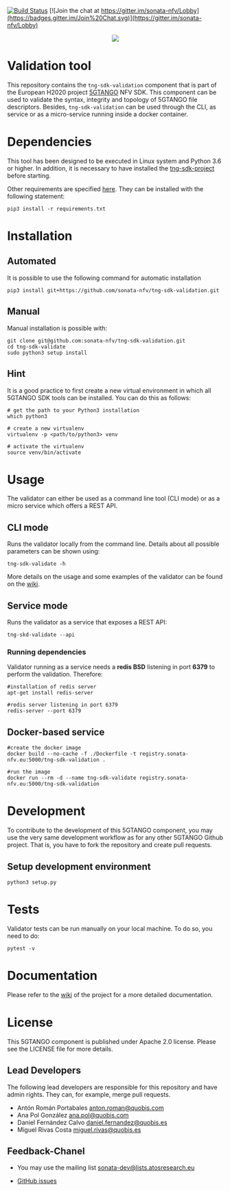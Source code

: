 [![Build Status](https://jenkins.sonata-nfv.eu/buildStatus/icon?job=tng-sdk-validation/master)](https://jenkins.sonata-nfv.eu/job/tng-sdk-validation/master)
[![Join the chat at https://gitter.im/sonata-nfv/Lobby](https://badges.gitter.im/Join%20Chat.svg)](https://gitter.im/sonata-nfv/Lobby)

<p align="center"><img src="https://github.com/sonata-nfv/tng-sdk-validation/wiki/images/sonata-5gtango-logo-500px.png" /></p>


# Validation tool

This repository contains the `tng-sdk-validation` component that is part of the European H2020 project [5GTANGO](http://www.5gtango.eu) NFV SDK. This component can be used to validate the syntax, integrity and topology of 5GTANGO file descriptors. Besides, `tng-sdk-validation` can be used through the CLI, as service  or as a micro-service running inside a docker container.

# Dependencies

This tool has been designed to be executed in Linux system and Python 3.6 or higher. In addition, it is necessary to have installed the [tng-sdk-project](https://github.com/sonata-nfv/tng-sdk-project) before starting.

Other requirements are specified [here](https://github.com/sonata-nfv/tng-sdk-validation/blob/master/requirements.txt). They can be installed with the following statement:

```
pip3 install -r requirements.txt
```

# Installation
## Automated

It is possible to use the following command for automatic installation

```
pip3 install git+https://github.com/sonata-nfv/tng-sdk-validation.git
```

## Manual
Manual installation is possible with:

```
git clone git@github.com:sonata-nfv/tng-sdk-validation.git
cd tng-sdk-validate
sudo python3 setup install
```

## Hint
It is a good practice to first create a new virtual environment in which all 5GTANGO SDK tools can be installed. You can do this as follows:

```
# get the path to your Python3 installation
which python3

# create a new virtualenv
virtualenv -p <path/to/python3> venv

# activate the virtualenv
source venv/bin/activate
```

# Usage

The validator can either be used as a command line tool (CLI mode) or as a micro service which offers a REST API.

## CLI mode

Runs the validator locally from the command line. Details about all possible parameters can be shown using:

```
tng-sdk-validate -h
```

More details on the usage and some examples of the validator can be found on the [wiki](https://github.com/sonata-nfv/tng-sdk-validation/wiki).

## Service mode

Runs the validator as a service that exposes a REST API:

```
tng-skd-validate --api
```

### Running dependencies
Validator running as a service needs a **redis BSD** listening in port **6379** to perform the validation. Therefore:

```
#installation of redis server
apt-get install redis-server

#redis server listening in port 6379
redis-server --port 6379
```

## Docker-based service

```
#create the docker image
docker build --no-cache -f ./Dockerfile -t registry.sonata-nfv.eu:5000/tng-sdk-validation .

#run the image
docker run --rm -d --name tng-sdk-validate registry.sonata-nfv.eu:5000/tng-sdk-validation
```

# Development

To contribute to the development of this 5GTANGO component, you may use the very same development workflow as for any other 5GTANGO Github project. That is, you have to fork the repository and create pull requests.

## Setup development environment

```
python3 setup.py
```

# Tests
Validator tests can be run manually on your local machine. To do so, you need to do:

```
pytest -v
```

# Documentation

Please refer to the [wiki](https://github.com/sonata-nfv/tng-sdk-validation/wiki) of the project for a more detailed documentation.

# License

This 5GTANGO component is published under Apache 2.0 license. Please see the LICENSE file for more details.

## Lead Developers

The following lead developers are responsible for this repository and have admin rights. They can, for example, merge pull requests.

* Antón Román Portabales <anton.roman@quobis.com>
* Ana Pol González <ana.pol@quobis.com>
* Daniel Fernández Calvo <daniel.fernandez@quobis.es>
* Miguel Rivas Costa <miguel.rivas@quobis.es>

## Feedback-Chanel

- You may use the mailing list [sonata-dev@lists.atosresearch.eu](mailto:sonata-dev@lists.atosresearch.eu)
* [GitHub issues](https://github.com/sonata-nfv/tng-sdk-validation/issues)
